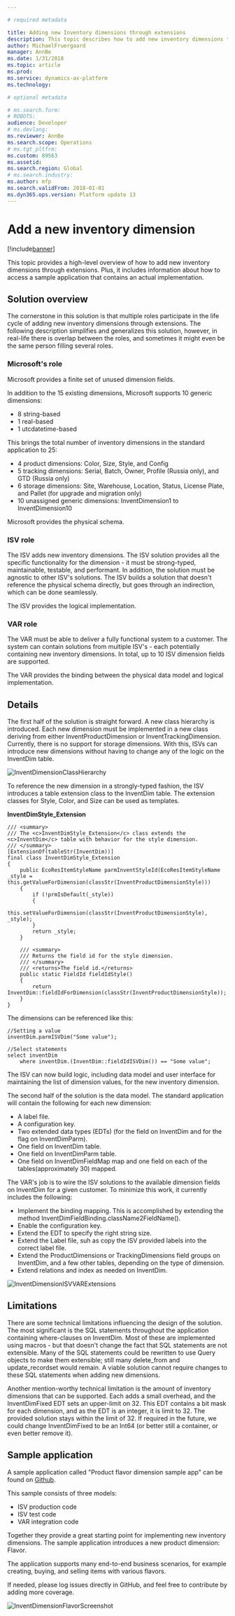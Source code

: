 ```yaml
---

# required metadata

title: Adding new Inventory dimensions through extensions
description: This topic describes how to add new inventory dimensions through extensions in Microsoft Dynamics 365 for Finance and Operations, Enterprise edition.
author: MichaelFruergaard
manager: AnnBe
ms.date: 1/31/2018
ms.topic: article
ms.prod: 
ms.service: dynamics-ax-platform
ms.technology: 

# optional metadata

# ms.search.form: 
# ROBOTS: 
audience: Developer
# ms.devlang: 
ms.reviewer: AnnBe
ms.search.scope: Operations
# ms.tgt_pltfrm: 
ms.custom: 89563
ms.assetid: 
ms.search.region: Global
# ms.search.industry: 
ms.author: mfp
ms.search.validFrom: 2018-01-01
ms.dyn365.ops.version: Platform update 13
---
```


# Add a new inventory dimension

[!include[banner](../includes/banner.md)]

This topic provides a high-level overview of how to add new inventory dimensions through extensions. Plus, it includes information about how to access a sample application that contains an actual implementation.

## Solution overview
The cornerstone in this solution is that multiple roles participate in the life cycle of adding new inventory dimensions through extensions. The following description simplifies and generalizes this solution, however, in real-life there is overlap between the roles, and sometimes it might even be the same person filling several roles.

### Microsoft's role
Microsoft provides a finite set of unused dimension fields.

In addition to the 15 existing dimensions, Microsoft supports 10 generic dimensions: 
 - 8 string-based
 - 1 real-based
 - 1 utcdatetime-based
 
 This brings the total number of inventory dimensions in the standard application to 25:
 - 4 product dimensions: Color, Size, Style, and Config
 - 5 tracking dimensions: Serial, Batch, Owner, Profile (Russia only), and GTD (Russia only)
 - 6 storage dimensions: Site, Warehouse, Location, Status, License Plate, and Pallet (for upgrade and migration only)
 - 10 unassigned generic dimensions: InventDimension1 to InventDimension10

Microsoft provides the physical schema.

### ISV role
The ISV adds new inventory dimensions. The ISV solution provides all the specific functionality for the dimension - it must be strong-typed, maintainable, testable, and performant. In addition, the solution must be agnostic to other ISV's solutions.
The ISV builds a solution that doesn't reference the physical schema directly, but goes through an indirection, which can be done seamlessly. 

The ISV provides the logical implementation.

### VAR role
The VAR must be able to deliver a fully functional system to a customer. The system can contain solutions from multiple ISV's - each potentially containing new inventory dimensions. In total, up to 10 ISV dimension fields are supported.

The VAR provides the binding between the physical data model and logical implementation.

## Details
The first half of the solution is straight forward. A new class hierarchy is introduced. Each new dimension must be implemented in a new class deriving from either InventProductDimension or InventTrackingDimension. Currently, there is no support for storage dimensions. With this, ISVs can introduce new dimensions without having to change any of the logic on the InventDim table. 

![InventDimensionClassHierarchy](media/InventDimensions1.png)

To reference the new dimension in a strongly-typed fashion, the ISV introduces a table extension class to the InventDim table. The extension classes for Style, Color, and Size can be used as templates.
 
**InventDimStyle_Extension** 

```
/// <summary>
/// The <c>InventDimStyle_Extension</c> class extends the <c>InventDim</c> table with behavior for the style dimension.
/// </summary>
[ExtensionOf(tableStr(InventDim))]
final class InventDimStyle_Extension
{
    public EcoResItemStyleName parmInventStyleId(EcoResItemStyleName _style = this.getValueForDimension(classStr(InventProductDimensionStyle)))
    {
        if (!prmIsDefault(_style))
        {
            this.setValueForDimension(classStr(InventProductDimensionStyle), _style);
        }
        return _style;
    }

    /// <summary>
    /// Returns the field id for the style dimension.
    /// </summary>
    /// <returns>The field id.</returns>
    public static FieldId fieldIdStyle()
    {
        return InventDim::fieldIdForDimension(classStr(InventProductDimensionStyle));
    }
}
```

The dimensions can be referenced like this:

```
//Setting a value
inventDim.parmISVDim("Some value");

//Select statements
select inventDim
    where inventDim.(InventDim::fieldIdISVDim()) == "Some value";
```

The ISV can now build logic, including data model and user interface for maintaining the list of dimension values, for the new inventory dimension.

The second half of the solution is the data model. The standard application will contain the following for each new dimension:
- A label file.
- A configuration key.
- Two extended data types (EDTs) (for the field on InventDim and for the flag on InventDimParm).
- One field on InventDim table.
- One field on InventDimParm table.
- One field on InventDimFieldMap map and one field on each of the tables(approximately 30) mapped.

The VAR's job is to wire the ISV solutions to the available dimension fields on InventDim for a given customer. To minimize this work, it currently includes the following:
- Implement the binding mapping. This is accomplished by extending the method InventDimFieldBinding.className2FieldName().
- Enable the configuration key.
- Extend the EDT to specify the right string size.
- Extend the Label file, suh as copy the ISV provided labels into the correct label file.
- Extend the ProductDimensions or TrackingDimensions field groups on InventDim, and a few other tables, depending on the type of dimension.
- Extend relations and index as needed on InventDim.

![InventDimensionISVVARExtensions](media/InventDimensions4.png)

## Limitations

There are some technical limitations influencing the design of the solution. The most significant is the SQL statements throughout the application containing where-clauses on InventDim. Most of these are implemented using macros - but that doesn't change the fact that SQL statements are not extensible. Many of the SQL statements could be rewritten to use Query objects to make them extensible; still many delete_from and update_recordset would remain. A viable solution cannot require changes to these SQL statements when adding new dimensions.

Another mention-worthy technical limitation is the amount of inventory dimensions that can be supported. Each adds a small overhead, and the InventDimFixed EDT sets an upper-limit on 32. This EDT contains a bit mask for each dimension, and as the EDT is an integer, it is limit to 32. The provided solution stays within the limit of 32. If required in the future, we could change InventDimFixed to be an Int64 (or better still a container, or even better remove it).

## Sample application

A sample application called "Product flavor dimension sample app" can be found on [Github](https://github.com/Microsoft/Product-flavor-dimension-sample-app). 

This sample consists of three models: 
 - ISV production code
 - ISV test code
 - VAR integration code
 
 Together they provide a great starting point for implementing new inventory dimensions. The sample application introduces a new product dimension: Flavor. 

The application supports many end-to-end business scenarios, for example creating, buying, and selling items with various flavors.

If needed, please log issues directly in GitHub, and feel free to contribute by adding more coverage.
 
![InventDimensionFlavorScreenshot](media/InventDimensions5.jpg)
